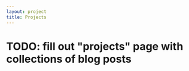 ```yaml
---
layout: project
title: Projects
---
```


# TODO: fill out "projects" page with collections of blog posts